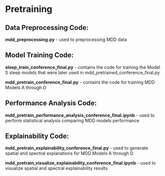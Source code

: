 # Pretraining

## Data Preprocessing Code:

**mdd_preprocessing.py** - used to preprocessing MDD data

## Model Training Code:

**sleep_train_conference_final.py** - contains the code for training the Model S sleep models that were later used in mdd_pretrained_conference_final.py

**mdd_pretrain_conference_final.py** - contains the code for training MDD Models A through D

## Performance Analysis Code:

**mdd_pretrain_performance_analysis_conference_final.ipynb** - used to perform statistical analysis comparing MDD models performance

## Explainability Code:

**mdd_pretrain_explainability_conference_final.py** - used to generate spatial and spectral explanations for MDD Models A through D

**mdd_pretrain_visualize_explainability_conference_final.ipynb** - used to visualize spatial and spectral explainability results
